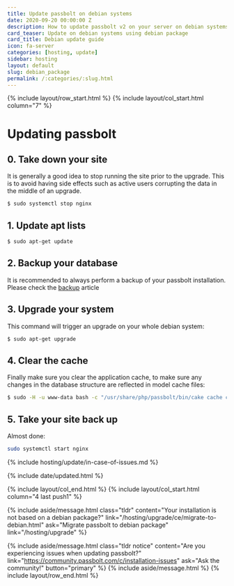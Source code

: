```yaml
---
title: Update passbolt on debian systems
date: 2020-09-20 00:00:00 Z
description: How to update passbolt v2 on your server on debian systems.
card_teaser: Update on debian systems using debian package
card_title: Debian update guide
icon: fa-server
categories: [hosting, update]
sidebar: hosting
layout: default
slug: debian_package
permalink: /:categories/:slug.html
---
```


{% include layout/row_start.html %}
{% include layout/col_start.html column="7" %}

# Updating passbolt
## 0. Take down your site

It is generally a good idea to stop running the site prior to the upgrade. This is to avoid having side effects
such as active users corrupting the data in the middle of an upgrade.

```bash
$ sudo systemctl stop nginx
```
## 1. Update apt lists

```bash
$ sudo apt-get update
```

## 2. Backup your database

It is recommended to always perform a backup of your passbolt installation. Please check the [backup](/hosting/backup) article


## 3. Upgrade your system

This command will trigger an upgrade on your whole debian system:

```bash
$ sudo apt-get upgrade
```

## 4. Clear the cache

Finally make sure you clear the application cache, to make sure any changes in the database structure are
reflected in model cache files:

```bash
$ sudo -H -u www-data bash -c "/usr/share/php/passbolt/bin/cake cache clear_all"
```
## 5. Take your site back up

Almost done:
```bash
sudo systemctl start nginx
```

{% include hosting/update/in-case-of-issues.md %}

{% include date/updated.html %}

{% include layout/col_end.html %}
{% include layout/col_start.html column="4 last push1" %}

{% include aside/message.html
    class="tldr"
    content="Your installation is not based on a debian package?"
    link="/hosting/upgrade/ce/migrate-to-debian.html"
    ask="Migrate passbolt to debian package"
    link="/hosting/upgrade"
%}

{% include aside/message.html
    class="tldr notice"
    content="Are you experiencing issues when updating passbolt?"
    link="https://community.passbolt.com/c/installation-issues"
    ask="Ask the community!"
    button="primary"
%}
{% include aside/message.html %}
{% include layout/row_end.html %}
